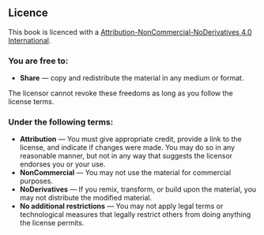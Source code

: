 ## Licence

This book is licenced with a [Attribution-NonCommercial-NoDerivatives 4.0 International](http://creativecommons.org/licenses/by-nc-nd/4.0/).

### You are free to:

- **Share** — copy and redistribute the material in any medium or format.

The licensor cannot revoke these freedoms as long as you follow the license terms.

### Under the following terms:

- **Attribution** — You must give appropriate credit, provide a link to the license, and indicate if changes were made. You may do so in any reasonable manner, but not in any way that suggests the licensor endorses you or your use.
- **NonCommercial** — You may not use the material for commercial purposes.
- **NoDerivatives** — If you remix, transform, or build upon the material, you may not distribute the modified material.
- **No additional restrictions** — You may not apply legal terms or technological measures that legally restrict others from doing anything the license permits.
